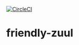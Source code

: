 [![CircleCI](https://circleci.com/gh/tchoubaf/friendly-zuul.svg?style=svg&circle-token=fe533a7cee746e07ece0de4f66ad5bacee3c7af0)](https://circleci.com/gh/tchoubaf/friendly-zuul)

# friendly-zuul